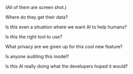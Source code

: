 (All of them are screen shot.)

Where do they get their data?

Is this even a situation where we want AI to help humans?

Is this the right tool to use?

What privacy are we given up for this cool new feature?

Is anyone auditing this model?

Is this AI really doing what the developers hoped it would?

